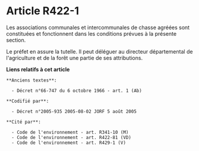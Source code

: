 # Article R422-1

Les associations communales et intercommunales de chasse agréées sont constituées et fonctionnent dans les conditions prévues
à la présente section.

Le préfet en assure la tutelle. Il peut déléguer au directeur départemental de l'agriculture et de la forêt une partie de ses
attributions.

**Liens relatifs à cet article**

	**Anciens textes**:

	  - Décret n°66-747 du 6 octobre 1966 - art. 1 (Ab)

	**Codifié par**:

	  - Décret n°2005-935 2005-08-02 JORF 5 août 2005

	**Cité par**:

	  - Code de l'environnement - art. R341-10 (M)
	  - Code de l'environnement - art. R422-81 (VD)
	  - Code de l'environnement - art. R429-1 (V)
